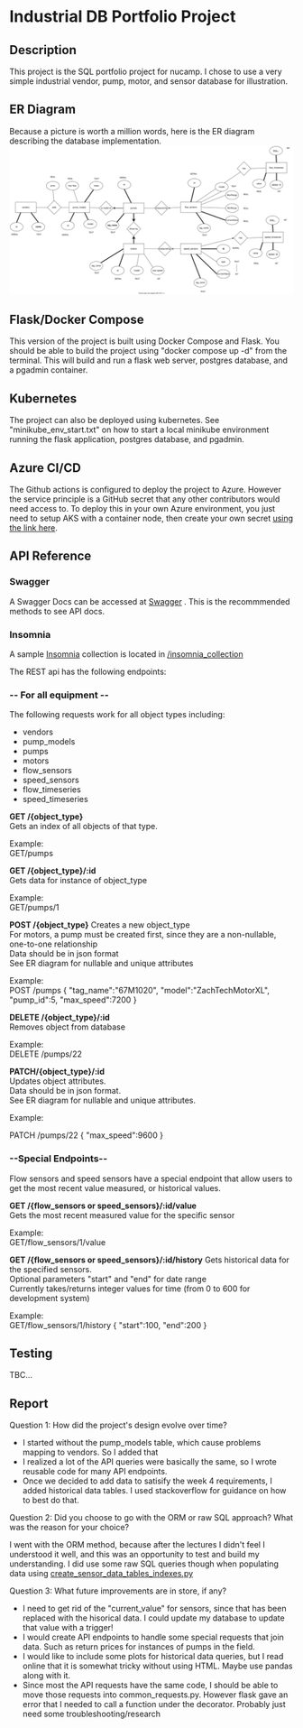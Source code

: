 # Industrial DB Portfolio Project
## Description
This project is the SQL portfolio project for nucamp. I chose to use a very simple industrial vendor, pump, motor, and sensor database for illustration.

## ER Diagram
Because a picture is worth a million words, here is the ER diagram describing the database implementation.
    ![My ER Diagram](/docs/industrial_process_er_rev2.svg)

## Flask/Docker Compose
This version of the project is built using Docker Compose and Flask. You should be able to build the project using "docker compose up -d" from the terminal. This will build and run a flask web server, postgres database, and a pgadmin container. 

## Kubernetes
The project can also be deployed using kubernetes. See "minikube_env_start.txt" on how to start a local minikube environment running the flask application, postgres database, and pgadmin.

## Azure CI/CD
The Github actions is configured to deploy the project to Azure. However the service principle is a GitHub secret that any other contributors would need access to. To deploy this in your own Azure environment, you just need to setup AKS with a container node, then create your own secret [using the link here](https://github.com/marketplace/actions/azure-login).

## API Reference

### Swagger

A Swagger Docs can be accessed at [Swagger](http://localhost:5000/api_v2/doc) . This is the recommmended methods to see API docs.

### Insomnia 

A sample [Insomnia](https://insomnia.rest/) collection is located in [/insomnia_collection](/insomnia_collection)

The REST api has the following endpoints:

### -- For all equipment --
    
The following requests work for all object types including:
<ul>
    <li>vendors</li>
    <li>pump_models</li>
    <li>pumps</li>
    <li>motors</li>
    <li>flow_sensors</li>
    <li>speed_sensors</li>
    <li>flow_timeseries</li>
    <li>speed_timeseries</li>
</ul>



**GET /{object_type}** </br>
Gets an index of all objects of that type.</br>

Example:</br>
    GET/pumps
        
**GET /{object_type}/:id**</br>
Gets data for instance of object_type</br>

Example: </br>
    GET/pumps/1

**POST /{object_type}**
Creates a new object_type</br>
For motors, a pump must be created first, since they are a non-nullable, one-to-one relationship</br>
Data should be in json format</br>
See ER diagram for nullable and unique attributes</br>

Example: </br>
POST /pumps
    {
        "tag_name":"67M1020",
        "model":"ZachTechMotorXL",
        "pump_id":5,
        "max_speed":7200
    }   

**DELETE /{object_type}/:id**</br>
Removes object from database</br>

Example:</br>
    DELETE /pumps/22

**PATCH/{object_type}/:id**</br>
Updates object attributes.</br>
Data should be in json format.</br>
See ER diagram for nullable and unique attributes.</br>

Example:</br>

PATCH /pumps/22
{
    "max_speed":9600
}   

### --Special Endpoints--

Flow sensors and speed sensors have a special endpoint that allow users to get the most recent value measured, or historical values.

**GET /{flow_sensors or speed_sensors}/:id/value**</br>
Gets the most recent measured value for the specific sensor</br>

Example:</br>
    GET/flow_sensors/1/value

**GET /{flow_sensors or speed_sensors}/:id/history**
Gets historical data for the specified sensors.</br>
Optional parameters "start" and "end" for date range</br>
Currently takes/returns integer values for time (from 0 to 600 for development system)</br>

Example:</br>
GET/flow_sensors/1/history
{
    "start":100,
    "end":200
}

## Testing
TBC...

## Report

Question 1:
How did the project's design evolve over time?

<ul>
    <li>I started without the pump_models table, which cause problems mapping to vendors. So I added that</li>
    <li>I realized a lot of the API queries were basically the same, so I wrote reusable code for many API endpoints.</li>
    <li>Once we decided to add data to satisify the week 4 requirements, I added historical data tables. I used stackoverflow for guidance on how to best do that.</li>
</ul>

Question 2:
Did you choose to go with the ORM or raw SQL approach? What was the reason for your choice?

I went with the ORM method, because after the lectures I didn't feel I understood it well, and this was an opportunity to test and build my understanding. I did use some raw SQL queries though when populating data using [create_sensor_data_tables_indexes.py](/sql_files/create_sensor_data_tables_indexes.py)

Question 3:
What future improvements are in store, if any?
<ul>
    <li>I need to get rid of the "current_value" for sensors, since that has been replaced with the hisorical data. I could update my database to update that value with a trigger!</li>
    <li>I would create API endpoints to handle some special requests that join data. Such as return prices for instances of pumps in the field.</li>
    <li>I would like to include some plots for historical data queries, but I read online that it is somewhat tricky without using HTML. Maybe use pandas along with it.</li>
    <li>Since most the API requests have the same code, I should be able to move those requests into common_requests.py. However flask gave an error that I needed to call a function under the decorator. Probably just need some troubleshooting/research</li>
</ul>
